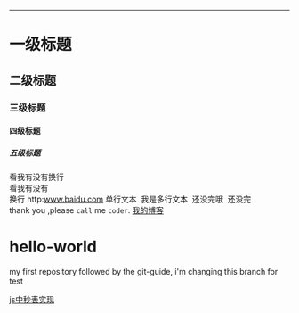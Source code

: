 


--------
# 一级标题
## 二级标题
### 三级标题
#### 四级标题
##### 五级标题
看我有没有换行<br>
看我有没有<br>换行
http:www.baidu.com
  单行文本
  我是多行文本
  还没完哦
  还没完
  <br>
  thank you ,please `call` me `coder`.
  [我的博客](http://www.cnblogs.com/gucan/)
# hello-world
my first repository
followed by the git-guide, i'm changing this branch for test



<a href="">js中秒表实现</a>
